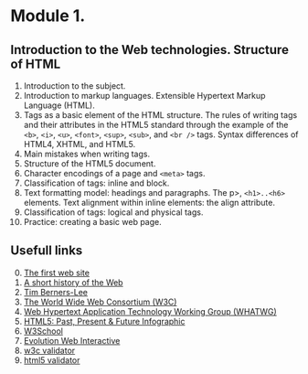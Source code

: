# Module 1. 
## Introduction to the Web technologies. Structure of HTML

1.	Introduction to the subject.
2.	Introduction to markup languages. Extensible Hypertext Markup Language
(HTML).
3.	Tags as a basic element of the HTML structure. The rules of writing tags and their
attributes in the HTML5 standard through the example of the `<b>`, `<i>`, `<u>`, `<font>`, `<sup>`, `<sub>`, and `<br />` tags. Syntax differences of HTML4, XHTML,
and HTML5.
4.	Main mistakes when writing tags.
5.	Structure of the HTML5 document.
6.	Character encodings of a page and `<meta>` tags.
7.	Classification of tags: inline and block.
8.	Text formatting model: headings and paragraphs. The p>, `<h1>..<h6>` elements.
Text alignment within inline elements: the align attribute.
9.	Classification of tags: logical and physical tags.
10.	Practice: creating a basic web page.

## Usefull links

0. [The first web site](https://www.w3.org/History/19921103-hypertext/hypertext/WWW/TheProject.html)
1. [A short history of the Web](https://home.cern/science/computing/birth-web/short-history-web)
2. [Tim Berners-Lee](https://en.wikipedia.org/wiki/Tim_Berners-Lee)
3. [The World Wide Web Consortium (W3C)](https://www.w3.org/)
4. [Web Hypertext Application Technology Working Group (WHATWG)](https://whatwg.org/)
5. [HTML5: Past, Present & Future Infographic](https://i0.wp.com/fribly.com/wp-content/uploads/2012/09/html5-infographics.jpg)
6. [W3School](https://www.w3schools.com/)
7. [Evolution Web Interactive](http://evolutionofweb.appspot.com/?hl=ru)
8. [w3c validator](https://validator.w3.org/)
9. [html5 validator](https://html5.validator.nu/)